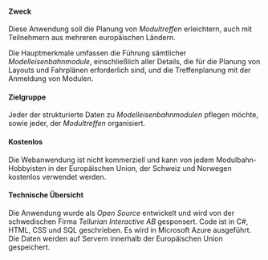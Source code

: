 ﻿#### Zweck
Diese Anwendung soll die Planung von *Modultreffen* erleichtern,
auch mit Teilnehmern aus mehreren europäischen Ländern.

Die Hauptmerkmale umfassen die Führung sämtlicher *Modelleisenbahnmodule*,
einschließlich aller Details, die für die Planung von Layouts und Fahrplänen erforderlich sind,
und die Treffenplanung mit der Anmeldung von Modulen.

#### Zielgruppe
Jeder der strukturierte Daten zu *Modelleisenbahnmodulen* pflegen möchte,
sowie jeder, der *Modultreffen* organisiert.

#### Kostenlos
Die Webanwendung ist nicht kommerziell und kann von jedem Modulbahn-Hobbyisten in der Europäischen Union, der Schweiz und Norwegen kostenlos verwendet werden.

#### Technische Übersicht
Die Anwendung wurde als *Open Source* entwickelt und wird von der schwedischen Firma *Tellurian Interactive AB* gesponsert.
Code ist in C#, HTML, CSS und SQL geschrieben. Es wird in Microsoft Azure ausgeführt.
Die Daten werden auf Servern innerhalb der Europäischen Union gespeichert.
